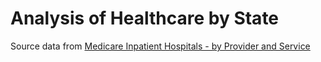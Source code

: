 # Analysis of Healthcare by State
Source data from [Medicare Inpatient Hospitals - by Provider and Service](https://data.cms.gov/)
